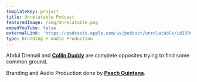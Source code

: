 ```yaml
---
templateKey: project
title: Unrelatable Podcast
featuredImage: /img/Unrelatable.png
embedYouTube: false
externalLink: 'https://podcasts.apple.com/us/podcast/unrelatable/id1390910094?mt=2'
type: Branding + Audio Production
---
```

Abdul Dremali and **[Collin Duddy](https://sweatshirtmedia.com/team/#collin)** are complete opposites trying to find some common ground.

Branding and Audio Production done by **[Peach Quintana](https://sweatshirtmedia.com/team/#peach)**.
